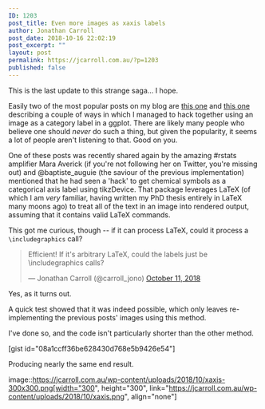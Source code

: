 ```yaml
---
ID: 1203
post_title: Even more images as xaxis labels
author: Jonathan Carroll
post_date: 2018-10-16 22:02:19
post_excerpt: ""
layout: post
permalink: https://jcarroll.com.au/?p=1203
published: false
---
```

This is the last update to this strange saga... I hope.

<!--more-->

Easily two of the most popular posts on my blog are <a href="https://jcarroll.com.au/2016/06/02/images-as-x-axis-labels/">this one</a> and <a href="https://jcarroll.com.au/2016/06/03/images-as-x-axis-labels-updated/">this one</a> describing a couple of ways in which I managed to hack together using an image as a category label in a ggplot. There are likely many people who believe one should _never_ do such a thing, but given the popularity, it seems a lot of people aren't listening to that. Good on you.

One of these posts was recently shared again by the amazing #rstats amplifier Mara Averick (if you're not following her on Twitter, you're missing out) and @baptiste_auguie (the saviour of the previous implementation) mentioned that he had seen a 'hack' to get chemical symbols as a categorical axis label using tikzDevice. That package leverages LaTeX (of which I am _very_ familiar, having written my PhD thesis entirely in LaTeX many moons ago) to treat all of the text in an image into rendered output, assuming that it contains valid LaTeX commands.

This got me curious, though -- if it can process LaTeX, could it process a <code>\\includegraphics</code> call?

<blockquote class="twitter-tweet" data-lang="en"><p lang="en" dir="ltr">Efficient! If it&#39;s arbitrary LaTeX, could the labels just be \includegraphics calls?</p>&mdash; Jonathan Carroll (@carroll_jono) <a href="https://twitter.com/carroll_jono/status/1050535371241476096?ref_src=twsrc%5Etfw">October 11, 2018</a></blockquote>
<script async src="https://platform.twitter.com/widgets.js" charset="utf-8"></script>

Yes, as it turns out. 

A quick test showed that it was indeed possible, which only leaves re-implementing the previous posts' images using this method.

I've done so, and the code isn't particularly shorter than the other method.

[gist id="08a1ccff36be628430d768e5b9426e54"]

Producing nearly the same end result.

image::https://jcarroll.com.au/wp-content/uploads/2018/10/xaxis-300x300.png[width="300", height="300", link="https://jcarroll.com.au/wp-content/uploads/2018/10/xaxis.png", align="none"]